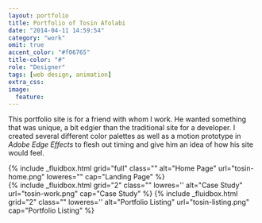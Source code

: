 ```yaml
---
layout: portfolio
title: Portfolio of Tosin Afolabi
date: "2014-04-11 14:59:54"
category: "work"
omit: true
accent_color: "#f06765"
title-color: "#"
role: "Designer"
tags: [web design, animation]
extra_css:
image:
  feature:
---
```



This portfolio site is for a friend with whom I work. He wanted something that was unique, a bit edgier than the traditional site for a developer. I created several different color palettes as well as a motion prototype in *Adobe Edge Effects* to flesh out timing and give him an idea of how his site would feel. 

<div class="clearfix">
{% include _fluidbox.html grid="full" class="" alt="Home Page" url="tosin-home.png" loweres="" cap="Landing Page" %}
</div>

<div class="clearfix">
{% include _fluidbox.html grid="2" class="" lowres='' alt="Case Study" url="tosin-work.png" cap="Case Study" %}
{% include _fluidbox.html grid="2" class="" loweres='' alt="Portfolio Listing" url="tosin-listing.png" cap="Portfolio Listing" %}
</div>
